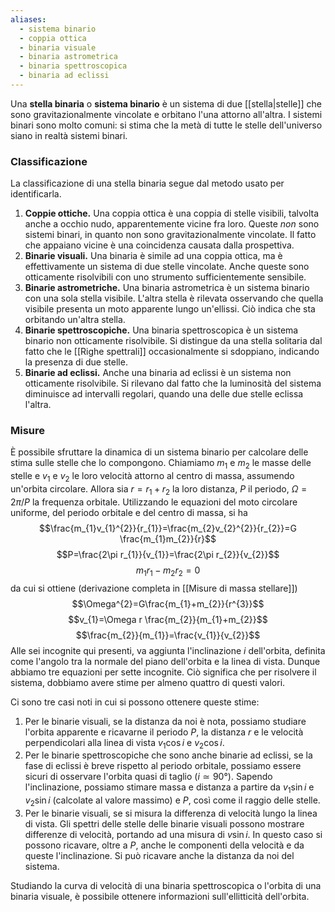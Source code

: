 ```yaml
---
aliases:
  - sistema binario
  - coppia ottica
  - binaria visuale
  - binaria astrometrica
  - binaria spettroscopica
  - binaria ad eclissi
---
```

Una **stella binaria** o **sistema binario** è un sistema di due [[stella|stelle]] che sono gravitazionalmente vincolate e orbitano l'una attorno all'altra. I sistemi binari sono molto comuni: si stima che la metà di tutte le stelle dell'universo siano in realtà sistemi binari.
### Classificazione
La classificazione di una stella binaria segue dal metodo usato per identificarla.
1. **Coppie ottiche.** Una coppia ottica è una coppia di stelle visibili, talvolta anche a occhio nudo, apparentemente vicine fra loro. Queste *non* sono sistemi binari, in quanto non sono gravitazionalmente vincolate. Il fatto che appaiano vicine è una coincidenza causata dalla prospettiva.
2. **Binarie visuali.** Una binaria è simile ad una coppia ottica, ma è effettivamente un sistema di due stelle vincolate. Anche queste sono otticamente risolvibili con uno strumento sufficientemente sensibile.
3. **Binarie astrometriche.** Una binaria astrometrica è un sistema binario con una sola stella visibile. L'altra stella è rilevata osservando che quella visibile presenta un moto apparente lungo un'ellissi. Ciò indica che sta orbitando un'altra stella.
4. **Binarie spettroscopiche.** Una binaria spettroscopica è un sistema binario non otticamente risolvibile. Si distingue da una stella solitaria dal fatto che le [[Righe spettrali]] occasionalmente si sdoppiano, indicando la presenza di due stelle.
5. **Binarie ad eclissi.** Anche una binaria ad eclissi è un sistema non otticamente risolvibile. Si rilevano dal fatto che la luminosità del sistema diminuisce ad intervalli regolari, quando una delle due stelle eclissa l'altra.
### Misure
È possibile sfruttare la dinamica di un sistema binario per calcolare delle stima sulle stelle che lo compongono. Chiamiamo $m_{1}$ e $m_{2}$ le masse delle stelle e $v_{1}$ e $v_{2}$ le loro velocità attorno al centro di massa, assumendo un'orbita circolare. Allora sia $r=r_{1}+r_{2}$ la loro distanza, $P$ il periodo, $\Omega=2\pi/P$ la frequenza orbitale. Utilizzando le equazioni del moto circolare uniforme, del periodo orbitale e del centro di massa, si ha
$$\frac{m_{1}v_{1}^{2}}{r_{1}}=\frac{m_{2}v_{2}^{2}}{r_{2}}=G \frac{m_{1}m_{2}}{r}$$
$$P=\frac{2\pi r_{1}}{v_{1}}=\frac{2\pi r_{2}}{v_{2}}$$
$$m_{1}r_{1}-m_{2}r_{2}=0$$
da cui si ottiene (derivazione completa in [[Misure di massa stellare]])
$$\Omega^{2}=G\frac{m_{1}+m_{2}}{r^{3}}$$
$$v_{1}=\Omega r \frac{m_{2}}{m_{1}+m_{2}}$$
$$\frac{m_{2}}{m_{1}}=\frac{v_{1}}{v_{2}}$$
Alle sei incognite qui presenti, va aggiunta l'inclinazione $i$ dell'orbita, definita come l'angolo tra la normale del piano dell'orbita e la linea di vista. Dunque abbiamo tre equazioni per sette incognite. Ciò significa che per risolvere il sistema, dobbiamo avere stime per almeno quattro di questi valori.

Ci sono tre casi noti in cui si possono ottenere queste stime:
1. Per le binarie visuali, se la distanza da noi è nota, possiamo studiare l'orbita apparente e ricavarne il periodo $P$, la distanza $r$ e le velocità perpendicolari alla linea di vista $v_{1}\cos i$ e $v_{2}\cos i$.
2. Per le binarie spettroscopiche che sono anche binarie ad eclissi, se la fase di eclissi è breve rispetto al periodo orbitale, possiamo essere sicuri di osservare l'orbita quasi di taglio ($i\simeq90°$). Sapendo l'inclinazione, possiamo stimare massa e distanza a partire da $v_{1}\sin i$ e $v_{2}\sin i$ (calcolate al valore massimo) e $P$, così come il raggio delle stelle.
3. Per le binarie visuali, se si misura la differenza di velocità lungo la linea di vista. Gli spettri delle stelle delle binarie visuali possono mostrare differenze di velocità, portando ad una misura di $v\sin i$. In questo caso si possono ricavare, oltre a $P$, anche le componenti della velocità e da queste l'inclinazione. Si può ricavare anche la distanza da noi del sistema.

Studiando la curva di velocità di una binaria spettroscopica o l'orbita di una binaria visuale, è possibile ottenere informazioni sull'ellitticità dell'orbita.